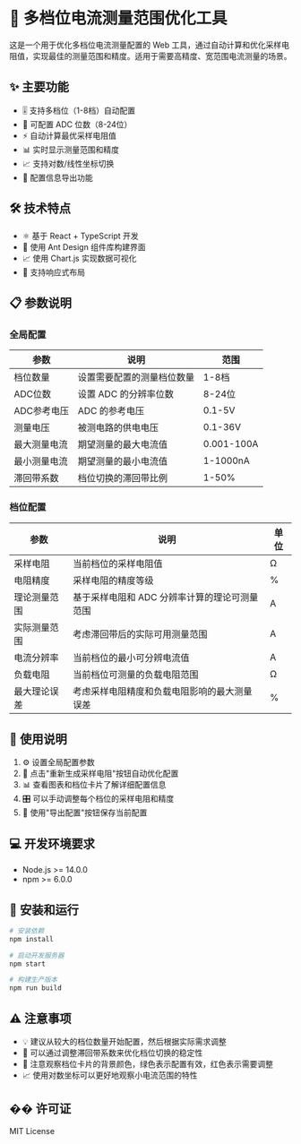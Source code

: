 # 🔌 多档位电流测量范围优化工具

这是一个用于优化多档位电流测量配置的 Web 工具，通过自动计算和优化采样电阻值，实现最佳的测量范围和精度。适用于需要高精度、宽范围电流测量的场景。

## ✨ 主要功能

- 🎚️ 支持多档位（1-8档）自动配置
- 🔢 可配置 ADC 位数（8-24位）
- ⚡ 自动计算最优采样电阻值
- 📊 实时显示测量范围和精度
- 📈 支持对数/线性坐标切换
- 💾 配置信息导出功能

## 🛠️ 技术特点

- ⚛️ 基于 React + TypeScript 开发
- 🎨 使用 Ant Design 组件库构建界面
- 📈 使用 Chart.js 实现数据可视化
- 📱 支持响应式布局

## 📋 参数说明

### 全局配置

| 参数 | 说明 | 范围 |
|------|------|------|
| 档位数量 | 设置需要配置的测量档位数量 | 1-8档 |
| ADC位数 | 设置 ADC 的分辨率位数 | 8-24位 |
| ADC参考电压 | ADC 的参考电压 | 0.1-5V |
| 测量电压 | 被测电路的供电电压 | 0.1-36V |
| 最大测量电流 | 期望测量的最大电流值 | 0.001-100A |
| 最小测量电流 | 期望测量的最小电流值 | 1-1000nA |
| 滞回带系数 | 档位切换的滞回带比例 | 1-50% |

### 档位配置

| 参数 | 说明 | 单位 |
|------|------|------|
| 采样电阻 | 当前档位的采样电阻值 | Ω |
| 电阻精度 | 采样电阻的精度等级 | % |
| 理论测量范围 | 基于采样电阻和 ADC 分辨率计算的理论可测量范围 | A |
| 实际测量范围 | 考虑滞回带后的实际可用测量范围 | A |
| 电流分辨率 | 当前档位的最小可分辨电流值 | A |
| 负载电阻 | 当前档位可测量的负载电阻范围 | Ω |
| 最大理论误差 | 考虑采样电阻精度和负载电阻影响的最大测量误差 | % |

## 📖 使用说明

1. ⚙️ 设置全局配置参数
2. 🔄 点击"重新生成采样电阻"按钮自动优化配置
3. 📊 查看图表和档位卡片了解详细配置信息
4. 🎛️ 可以手动调整每个档位的采样电阻和精度
5. 💾 使用"导出配置"按钮保存当前配置

## 💻 开发环境要求

- Node.js >= 14.0.0
- npm >= 6.0.0

## 🚀 安装和运行

```bash
# 安装依赖
npm install

# 启动开发服务器
npm start

# 构建生产版本
npm run build
```

## ⚠️ 注意事项

- 💡 建议从较大的档位数量开始配置，然后根据实际需求调整
- 🔧 可以通过调整滞回带系数来优化档位切换的稳定性
- 🎨 注意观察档位卡片的背景颜色，绿色表示配置有效，红色表示需要调整
- 📈 使用对数坐标可以更好地观察小电流范围的特性

## �� 许可证

MIT License
